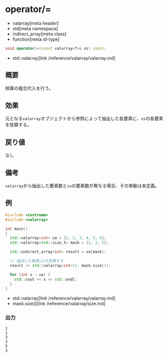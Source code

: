 # operator/=
* valarray[meta header]
* std[meta namespace]
* indirect_array[meta class]
* function[meta id-type]

```cpp
void operator/=(const valarray<T>& xs) const;
```
* std::valarray[link /reference/valarray/valarray.md]

## 概要
除算の複合代入を行う。


## 効果
元となる`valarray`オブジェクトから参照によって抽出した各要素に、`xs`の各要素を除算する。


## 戻り値
なし


## 備考
`valarray`から抽出した要素数と`xs`の要素数が異なる場合、その挙動は未定義。


## 例
```cpp
#include <iostream>
#include <valarray>

int main()
{
  std::valarray<int> va = {1, 2, 3, 4, 5, 6};
  std::valarray<std::size_t> mask = {1, 3, 5};

  std::indirect_array<int> result = va[mask];

  // 抽出した要素に2を除算する
  result /= std::valarray<int>(2, mask.size());

  for (int x : va) {
    std::cout << x << std::endl;
  }
}
```
* std::valarray[link /reference/valarray/valarray.md]
* mask.size()[link /reference/valarray/size.md]

### 出力
```
1
1
3
2
5
3
```


